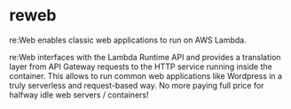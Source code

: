 # reweb
re:Web enables classic web applications to run on AWS Lambda.

re:Web interfaces with the Lambda Runtime API and provides a translation layer from API Gateway requests to the HTTP service running inside the container.
This allows to run common web applications like Wordpress in a truly serverless and request-based way. No more paying full price for halfway idle web
servers / containers!

<tbc>
